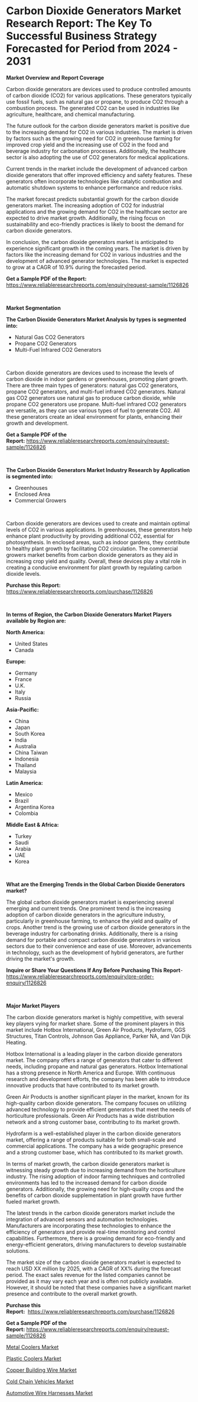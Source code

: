 <p><h1>Carbon Dioxide Generators Market Research Report: The Key To Successful Business Strategy Forecasted for Period from 2024 - 2031</h1></p><p><strong>Market Overview and Report Coverage</strong></p>
<p><p>Carbon dioxide generators are devices used to produce controlled amounts of carbon dioxide (CO2) for various applications. These generators typically use fossil fuels, such as natural gas or propane, to produce CO2 through a combustion process. The generated CO2 can be used in industries like agriculture, healthcare, and chemical manufacturing.</p><p>The future outlook for the carbon dioxide generators market is positive due to the increasing demand for CO2 in various industries. The market is driven by factors such as the growing need for CO2 in greenhouse farming for improved crop yield and the increasing use of CO2 in the food and beverage industry for carbonation processes. Additionally, the healthcare sector is also adopting the use of CO2 generators for medical applications.</p><p>Current trends in the market include the development of advanced carbon dioxide generators that offer improved efficiency and safety features. These generators often incorporate technologies like catalytic combustion and automatic shutdown systems to enhance performance and reduce risks.</p><p>The market forecast predicts substantial growth for the carbon dioxide generators market. The increasing adoption of CO2 for industrial applications and the growing demand for CO2 in the healthcare sector are expected to drive market growth. Additionally, the rising focus on sustainability and eco-friendly practices is likely to boost the demand for carbon dioxide generators.</p><p>In conclusion, the carbon dioxide generators market is anticipated to experience significant growth in the coming years. The market is driven by factors like the increasing demand for CO2 in various industries and the development of advanced generator technologies. The market is expected to grow at a CAGR of 10.9% during the forecasted period.</p></p>
<p><strong>Get a Sample PDF of the Report:</strong> <a href="https://www.reliableresearchreports.com/enquiry/request-sample/1126826">https://www.reliableresearchreports.com/enquiry/request-sample/1126826</a></p>
<p>&nbsp;</p>
<p><strong>Market Segmentation</strong></p>
<p><strong>The Carbon Dioxide Generators Market Analysis by types is segmented into:</strong></p>
<p><ul><li>Natural Gas CO2 Generators</li><li>Propane CO2 Generators</li><li>Multi-Fuel Infrared CO2 Generators</li></ul></p>
<p>&nbsp;</p>
<p><p>Carbon dioxide generators are devices used to increase the levels of carbon dioxide in indoor gardens or greenhouses, promoting plant growth. There are three main types of generators: natural gas CO2 generators, propane CO2 generators, and multi-fuel infrared CO2 generators. Natural gas CO2 generators use natural gas to produce carbon dioxide, while propane CO2 generators use propane. Multi-fuel infrared CO2 generators are versatile, as they can use various types of fuel to generate CO2. All these generators create an ideal environment for plants, enhancing their growth and development.</p></p>
<p><strong>Get a Sample PDF of the Report:</strong>&nbsp;<a href="https://www.reliableresearchreports.com/enquiry/request-sample/1126826">https://www.reliableresearchreports.com/enquiry/request-sample/1126826</a></p>
<p>&nbsp;</p>
<p><strong>The Carbon Dioxide Generators Market Industry Research by Application is segmented into:</strong></p>
<p><ul><li>Greenhouses</li><li>Enclosed Area</li><li>Commercial Growers</li></ul></p>
<p>&nbsp;</p>
<p><p>Carbon dioxide generators are devices used to create and maintain optimal levels of CO2 in various applications. In greenhouses, these generators help enhance plant productivity by providing additional CO2, essential for photosynthesis. In enclosed areas, such as indoor gardens, they contribute to healthy plant growth by facilitating CO2 circulation. The commercial growers market benefits from carbon dioxide generators as they aid in increasing crop yield and quality. Overall, these devices play a vital role in creating a conducive environment for plant growth by regulating carbon dioxide levels.</p></p>
<p><strong>Purchase this Report:</strong>&nbsp; <a href="https://www.reliableresearchreports.com/purchase/1126826">https://www.reliableresearchreports.com/purchase/1126826</a></p>
<p>&nbsp;</p>
<p><strong>In terms of Region, the Carbon Dioxide Generators Market Players available by Region are:</strong></p>
<p>
    <p> <strong> North America: </strong>
        <ul>
            <li>United States</li>
            <li>Canada</li>
        </ul>
        </p> 
    <p> <strong> Europe: </strong>
        <ul>
            <li>Germany</li>
            <li>France</li>
            <li>U.K.</li>
            <li>Italy</li>
            <li>Russia</li>
        </ul>
        </p> 
    <p> <strong> Asia-Pacific: </strong>
        <ul>
            <li>China</li>
            <li>Japan</li>
            <li>South Korea</li>
            <li>India</li>
            <li>Australia</li>
            <li>China Taiwan</li>
            <li>Indonesia</li>
            <li>Thailand</li>
            <li>Malaysia</li>
        </ul>
        </p> 
    <p> <strong> Latin America: </strong>
        <ul>
            <li>Mexico</li>
            <li>Brazil</li>
            <li>Argentina Korea</li>
            <li>Colombia</li>
        </ul>
        </p> 
    <p> <strong> Middle East & Africa: </strong>
        <ul>
            <li>Turkey</li>
            <li>Saudi</li>
            <li>Arabia</li>
            <li>UAE</li>
            <li>Korea</li>
        </ul>
    </p>
    </p>
<p>&nbsp;</p>
<p><strong>What are the Emerging Trends in the Global Carbon Dioxide Generators market?</strong></p>
<p><p>The global carbon dioxide generators market is experiencing several emerging and current trends. One prominent trend is the increasing adoption of carbon dioxide generators in the agriculture industry, particularly in greenhouse farming, to enhance the yield and quality of crops. Another trend is the growing use of carbon dioxide generators in the beverage industry for carbonating drinks. Additionally, there is a rising demand for portable and compact carbon dioxide generators in various sectors due to their convenience and ease of use. Moreover, advancements in technology, such as the development of hybrid generators, are further driving the market's growth.</p></p>
<p><strong>Inquire or Share Your Questions If Any Before Purchasing This Report</strong>- <a href="https://www.reliableresearchreports.com/enquiry/pre-order-enquiry/1126826">https://www.reliableresearchreports.com/enquiry/pre-order-enquiry/1126826</a></p>
<p>&nbsp;</p>
<p><strong>Major Market Players</strong></p>
<p><p>The carbon dioxide generators market is highly competitive, with several key players vying for market share. Some of the prominent players in this market include Hotbox International, Green Air Products, Hydrofarm, GGS Structures, Titan Controls, Johnson Gas Appliance, Parker NA, and Van Dijk Heating.</p><p>Hotbox International is a leading player in the carbon dioxide generators market. The company offers a range of generators that cater to different needs, including propane and natural gas generators. Hotbox International has a strong presence in North America and Europe. With continuous research and development efforts, the company has been able to introduce innovative products that have contributed to its market growth.</p><p>Green Air Products is another significant player in the market, known for its high-quality carbon dioxide generators. The company focuses on utilizing advanced technology to provide efficient generators that meet the needs of horticulture professionals. Green Air Products has a wide distribution network and a strong customer base, contributing to its market growth.</p><p>Hydrofarm is a well-established player in the carbon dioxide generators market, offering a range of products suitable for both small-scale and commercial applications. The company has a wide geographic presence and a strong customer base, which has contributed to its market growth.</p><p>In terms of market growth, the carbon dioxide generators market is witnessing steady growth due to increasing demand from the horticulture industry. The rising adoption of indoor farming techniques and controlled environments has led to the increased demand for carbon dioxide generators. Additionally, the growing need for high-quality crops and the benefits of carbon dioxide supplementation in plant growth have further fueled market growth.</p><p>The latest trends in the carbon dioxide generators market include the integration of advanced sensors and automation technologies. Manufacturers are incorporating these technologies to enhance the efficiency of generators and provide real-time monitoring and control capabilities. Furthermore, there is a growing demand for eco-friendly and energy-efficient generators, driving manufacturers to develop sustainable solutions.</p><p>The market size of the carbon dioxide generators market is expected to reach USD XX million by 2025, with a CAGR of XX% during the forecast period. The exact sales revenue for the listed companies cannot be provided as it may vary each year and is often not publicly available. However, it should be noted that these companies have a significant market presence and contribute to the overall market growth.</p></p>
<p><strong>Purchase this Report:</strong>&nbsp;&nbsp;<a href="https://www.reliableresearchreports.com/purchase/1126826">https://www.reliableresearchreports.com/purchase/1126826</a></p>
<p></p>
<p><strong>Get a Sample PDF of the Report:</strong>&nbsp;<a href="https://www.reliableresearchreports.com/enquiry/request-sample/1126826">https://www.reliableresearchreports.com/enquiry/request-sample/1126826</a></p>
<p><p><a href="https://github.com/rahu1502/Market-Research-Report-List-2/blob/main/metal-coolers-market.md">Metal Coolers Market</a></p><p><a href="https://github.com/rahu1505/Market-Research-Report-List-2/blob/main/plastic-coolers-market.md">Plastic Coolers Market</a></p><p><a href="https://medium.com/@hannahrivera83/copper-building-wire-market-comprehensive-assessment-by-type-application-and-geography-a7caabe68a21">Copper Building Wire Market</a></p><p><a href="https://medium.com/@hannahrivera83/cold-chain-vehicles-market-insights-into-market-cagr-market-trends-and-growth-strategies-a670607e0875">Cold Chain Vehicles Market</a></p><p><a href="https://medium.com/@hannahrivera83/automotive-wire-harnesses-market-competitive-analysis-market-trends-and-forecast-to-2030-4dfc7c7b8873">Automotive Wire Harnesses Market</a></p></p>